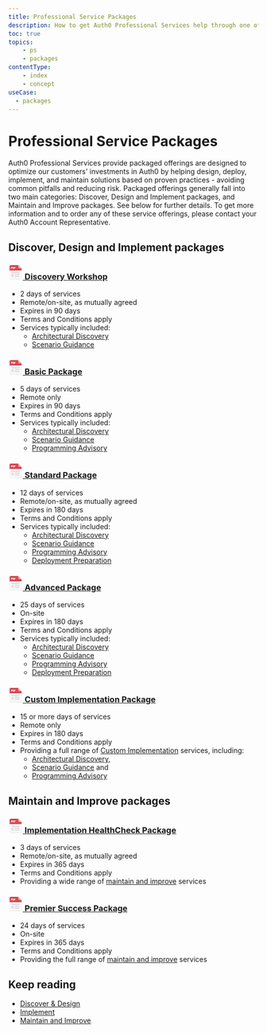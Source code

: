 ```yaml
---
title: Professional Service Packages
description: How to get Auth0 Professional Services help through one of our many packaged offerings
toc: true
topics:
    - ps
    - packages
contentType: 
    - index
    - concept
useCase:
  - packages
---
```

# Professional Service Packages

Auth0 Professional Services provide packaged offerings are designed to optimize our customers' investments in Auth0 by helping design, deploy, implement, and maintain solutions based on proven practices - avoiding common pitfalls and reducing risk. Packaged offerings generally fall into two main categories: Discover, Design and Implement packages, and Maintain and Improve packages. See below for further details. To get more information and to order any of these service offerings, please contact your Auth0 Account Representative.

## Discover, Design and Implement packages

<h3 class="anchor-heading">
	<span class="anchor"><i class="icon icon-budicon-345"></i></span>
	<a data-trackOutbound href="/media/articles/services/Auth0-Services-Discovery-Workshop.pdf">
		<img src="/media/articles/services/file_type_icons-04.png" alt="">&nbsp;Discovery Workshop</a>
</h3>

* 2 days of services
* Remote/on-site, as mutually agreed
* Expires in 90 days
* Terms and Conditions apply
* Services typically included:
  * [Architectural Discovery](/services/discover-and-design#architectural-discovery)
  * [Scenario Guidance](/services/discover-and-design#scenario-guidance)

<h3 class="anchor-heading">
	<span class="anchor"><i class="icon icon-budicon-345"></i></span>
	<a data-trackOutbound href="/media/articles/services/Auth0-Services-Basic.pdf">
		<img src="/media/articles/services/file_type_icons-04.png" alt="">&nbsp;Basic Package</a>
</h3>

* 5 days of services
* Remote only
* Expires in 90 days
* Terms and Conditions apply
* Services typically included:
  * [Architectural Discovery](/services/discover-and-design#architectural-discovery)
  * [Scenario Guidance](/services/discover-and-design#scenario-guidance)
  * [Programming Advisory](/services/implement#programming-advisory)


<h3 class="anchor-heading">
	<span class="anchor"><i class="icon icon-budicon-345"></i></span>
	<a data-trackOutbound href="/media/articles/services/Auth0-Services-Standard.pdf">
		<img src="/media/articles/services/file_type_icons-04.png" alt="">&nbsp;Standard Package</a>
</h3>

* 12 days of services
* Remote/on-site, as mutually agreed
* Expires in 180 days
* Terms and Conditions apply
* Services typically included:
  * [Architectural Discovery](/services/discover-and-design#architectural-discovery)
  * [Scenario Guidance](/services/discover-and-design#scenario-guidance)
  * [Programming Advisory](/services/implement#programming-advisory)
  * [Deployment Preparation](/services/implement#deployment-preparation)

<h3 class="anchor-heading">
	<span class="anchor"><i class="icon icon-budicon-345"></i></span>
	<a data-trackOutbound href="/media/articles/services/Auth0-Services-Advanced.pdf">
		<img src="/media/articles/services/file_type_icons-04.png" alt="">&nbsp;Advanced Package</a>
</h3>

* 25 days of services
* On-site
* Expires in 180 days
* Terms and Conditions apply
* Services typically included:
  * [Architectural Discovery](/services/discover-and-design#architectural-discovery)
  * [Scenario Guidance](/services/discover-and-design#scenario-guidance)
  * [Programming Advisory](/services/implement#programming-advisory)
  * [Deployment Preparation](/services/implement#deployment-preparation)

<h3 class="anchor-heading">
	<span class="anchor"><i class="icon icon-budicon-345"></i></span>
	<a data-trackOutbound href="/media/articles/services/Auth0-Services-Custom-Implementation.pdf">
		<img src="/media/articles/services/file_type_icons-04.png" alt="">&nbsp;Custom Implementation Package</a>
</h3>

* 15 or more days of services
* Remote only
* Expires in 180 days
* Terms and Conditions apply
* Providing a full range of [Custom Implementation](/services/implement#custom-implementation) services, including:
  * [Architectural Discovery](/services/discover-and-design#architectural-discovery), 
  * [Scenario Guidance](/services/discover-and-design#scenario-guidance) and 
  * [Programming Advisory](/services/implement#programming-advisory)
  
## Maintain and Improve packages

<h3 class="anchor-heading">
	<span class="anchor"><i class="icon icon-budicon-345"></i></span>
	<a data-trackOutbound href="/media/articles/services/Auth0-Services-HealthCheck.pdf">
		<img src="/media/articles/services/file_type_icons-04.png" alt="">&nbsp;Implementation HealthCheck Package</a>
</h3>

* 3 days of services
* Remote/on-site, as mutually agreed
* Expires in 365 days
* Terms and Conditions apply
* Providing a wide range of [maintain and improve](/services/maintain-and-improve) services
 

<h3 class="anchor-heading">
	<span class="anchor"><i class="icon icon-budicon-345"></i></span>
	<a data-trackOutbound href="/media/articles/services/Auth0-Services-Premier-Success.pdf">
		<img src="/media/articles/services/file_type_icons-04.png" alt="">&nbsp;Premier Success Package</a>
</h3>

* 24 days of services
* On-site
* Expires in 365 days
* Terms and Conditions apply
* Providing the full range of [maintain and improve](/services/maintain-and-improve) services


## Keep reading

* [Discover & Design](/services/discover-and-design)
* [Implement](/services/implement)
* [Maintain and Improve](/services/maintain-and-improve)
